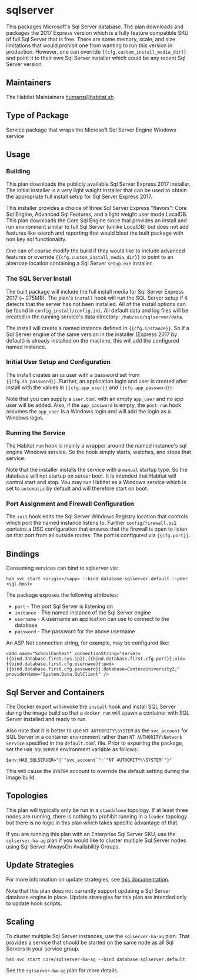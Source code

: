 # sqlserver

This packages Microsoft's Sql Server database. The plan downloads and packages the 2017 Express version which is a fully feature compatible SKU of full Sql Server that is free. There are some memory, scale, and size limitations that would prohibit one from wanting to run this version in production. However, one can override `{{cfg.custom_install_media_dir}}` and point it to their own Sql Server installer which could be any recent Sql Server version.

## Maintainers

The Habitat Maintainers humans@habitat.sh

## Type of Package

Service package that wraps the Microsoft Sql Server Engine Windows service

## Usage

### Building

This plan downloads the publicly available Sql Server Express 2017 installer. The initial installer is a very light waight installer that can be used to obtain the appropriate full install setup for Sql Server Express 2017.

This installer provides a choice of three Sql Server Express "flavors": Core Sql Engine, Advanced Sql Features, and a light weight user mode LocalDB. This plan downloads the Core Sql Engine since that provides an install and run environment similar to full Sql Server (unlike LocalDB) but does not add features like search and reporting that would bloat the built package with non key sql functionality.

One can of course modify the build if they would like to include advanced features or override `{{cfg.custom_install_media_dir}}` to point to an alternate location containing a Sql Server `setup.exe` installer.

### The SQL Server Install

The built package will include the full install media for Sql Server Express 2017 (~ 275MB). The plan's `install` hook will run the SQL Server setup if it detects that the server has not been installed. All of the install options can be found in `config_install/config.ini`. All default data and log files will be created in the running service's data directory: `/hab/svc/sqlserver/data`.

The install will create a named instance defined in `{{cfg.instance}}`. So if a Sql Server engine of the same version in the installer (Express 2017 by default) is already installed on the machine, this will add the configured named instance.

### Initial User Setup and Configuration

The install creates an `sa` user with a password set from `{{cfg.sa_password}}`. Further, an application login and user is created after install with the values in `{{cfg.app_user}}` and `{{cfg.app_password}}`.

Note that you can supply a `user.toml` with an empty `app_user` and no app user will be added. Also, if the `app_password` is empty, the `post-run` hook assumes the `app_user` is a Windows login and will add the login as a Windows login.

### Running the Service

The Habitat `run` hook is mainly a wrapper around the named instance's sql engine Windows service. So the hook simply starts, watches, and stops that service.

Note that the installer installs the service with a `manual` startup type. So the database will not startup on server boot. It is intended that Habitat will control start and stop. You may run Habitat as a Windows service which is set to `automatic` by default and will therefore start on boot.

### Port Assignment and Firewall Configuration

The `init` hook edits the Sql Server Windows Registry location that controls which port the named instance listens to. Further `config/firewall.ps1` contains a DSC configuration that ensures that the firewall is open to listen on that port from all outside routes. The port is configured via `{{cfg.port}}`.

## Bindings

Consuming services can bind to sqlserver via:

```
hab svc start <origin>/<app> --bind database:sqlserver.default --peer <sql-host>
```

The package exposes the following attributes:

* `port` - The port Sql Server is listening on
* `instance` - The named instance of the Sql Server engine
* `username` - A username an application can use to connect to the database
* `password` - The password for the above username

An ASP.Net connection string, for example, may be configured like:

```
<add name="SchoolContext" connectionString="server={{bind.database.first.sys.ip}},{{bind.database.first.cfg.port}};uid={{bind.database.first.cfg.username}};pwd={{bind.database.first.cfg.password}};database=ContosoUniversity2;" providerName="System.Data.SqlClient" />
```

## Sql Server and Containers

The Docker export will invoke the `install` hook and install SQL Server during the image build so that a `docker run` will spawn a container with SQL Server installed and ready to run.

Also note that it is better to use `NT AUTHORITY\SYSTEM` as the `svc_account` for SQL Server in a container environment rather than `NT AUTHORITY\Network Service` specified in the `default.toml` file. Prior to exporting the package, set the `HAB_SQLSERVER` environment variable as follows:

```
$env:HAB_SQLSERVER="{`"svc_account`":`"NT AUTHORITY\\SYSTEM`"}"
```

This will cause the `SYSTEM` account to override the default setting during the image build.

## Topologies

This plan will typically only be run in a `standalone` topology. If at least three nodes are running, there is nothing to prohibit running in a `leader` topology but there is no logic in this plan which takes specific advantage of that.

If you are running this plan with an Enterprise Sql Server SKU, use the `sqlserver-ha-ag` plan if you would like to cluster multiple Sql Server nodes using Sql Server AlwaysOn Availability Groups.

## Update Strategies

For more information on update strategies, see [this documentation](https://www.habitat.sh/docs/using-habitat/#update-strategy).

Note that this plan does not currently support updating a Sql Server database engine in place. Update strategies for this plan are intended only to update hook scripts.

## Scaling

To cluster multiple Sql Server instances, use the `sqlserver-ha-ag` plan. That provides a service that should be started on the same node as all Sql Servers in your service group.

```
hab svc start core/sqlserver-ha-ag --bind database:sqlserver.default
```

See the `sqlserver-ha-ag` plan for more details.
